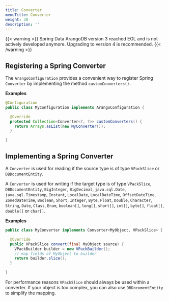 ```yaml
---
title: Converter
menuTitle: Converter
weight: 30
description: ''
---
```


{{< warning >}}
Spring Data ArangoDB version 3 reached EOL and is not actively developed anymore.
Upgrading to version 4 is recommended.
{{< /warning >}}

## Registering a Spring Converter

The `ArangoConfiguration` provides a convenient way to register Spring
`Converter` by implementing the method `customConverters()`.

**Examples**

```java
@Configuration
public class MyConfiguration implements ArangoConfiguration {

  @Override
  protected Collection<Converter<?, ?>> customConverters() {
    return Arrays.asList(new MyConverter());
  }

}
```

## Implementing a Spring Converter

A `Converter` is used for reading if the source type is of type `VPackSlice`
or `DBDocumentEntity`.

A `Converter` is used for writing if the target type is of type `VPackSlice`,
`DBDocumentEntity`, `BigInteger`, `BigDecimal`, `java.sql.Date`,
`java.sql.Timestamp`, `Instant`, `LocalDate`, `LocalDateTime`, `OffsetDateTime`,
`ZonedDateTime`, `Boolean`, `Short`, `Integer`, `Byte`, `Float`, `Double`,
`Character`, `String`, `Date`, `Class`, `Enum`, `boolean[]`, `long[]`,
`short[]`, `int[]`, `byte[]`, `float[]`, `double[]` or `char[]`.

**Examples**

```java
public class MyConverter implements Converter<MyObject, VPackSlice> {

  @Override
  public VPackSlice convert(final MyObject source) {
    VPackBuilder builder = new VPackBuilder();
    // map fields of MyObject to builder
    return builder.slice();
  }

}
```

For performance reasons `VPackSlice` should always be used within a converter.
If your object is too complex, you can also use `DBDocumentEntity` to simplify
the mapping.

